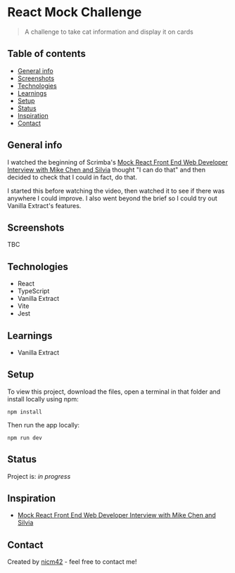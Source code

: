 # React Mock Challenge

> A challenge to take cat information and display it on cards

## Table of contents

- [General info](#general-info)
- [Screenshots](#screenshots)
- [Technologies](#technologies)
- [Learnings](#learnings)
- [Setup](#setup)
- [Status](#status)
- [Inspiration](#inspiration)
- [Contact](#contact)

## General info

I watched the beginning of Scrimba's [Mock React Front End Web Developer Interview with Mike Chen and Silvia](https://www.youtube.com/watch?v=j7CG7awlrQA&list=WL&index=3&t=391s) thought "I can do that" and then decided to check that I could in fact, do that.

I started this before watching the video, then watched it to see if there was anywhere I could improve. I also went beyond the brief so I could try out Vanilla Extract's features.

## Screenshots

TBC

## Technologies

- React
- TypeScript
- Vanilla Extract
- Vite
- Jest

## Learnings

- Vanilla Extract

## Setup

To view this project, download the files, open a terminal in that folder and install locally using npm:

```
npm install
```

Then run the app locally:

```
npm run dev
```

## Status

Project is: _in progress_

## Inspiration

- [Mock React Front End Web Developer Interview with Mike Chen and Silvia](https://www.youtube.com/watch?v=j7CG7awlrQA&list=WL&index=3&t=391s)

## Contact

Created by [nicm42](https://twitter.com/nicm4242/) - feel free to contact me!
